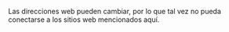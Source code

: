 <Token xmlns:xlink="http://www.w3.org/1999/xlink">Las direcciones web pueden cambiar, por lo que tal vez no pueda conectarse a los sitios web mencionados aquí.</Token>

<!--HONumber=May16_HO1-->


